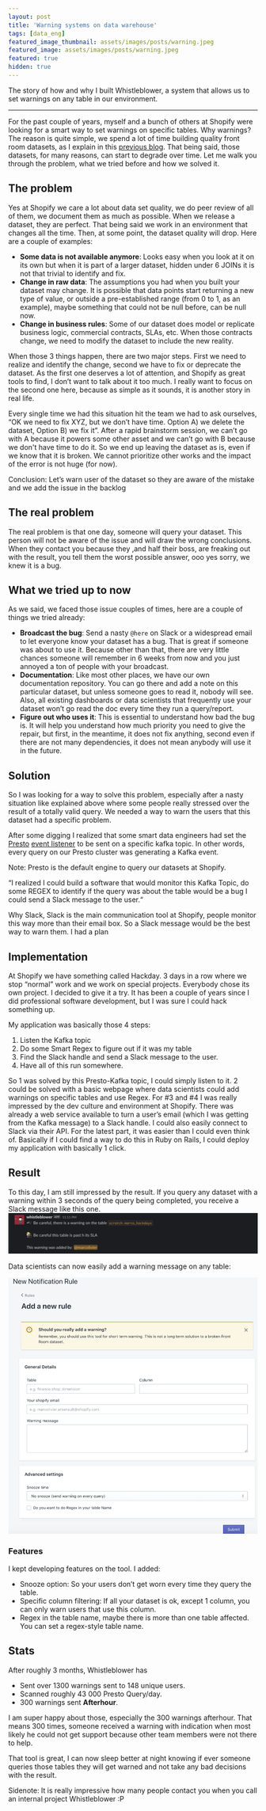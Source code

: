 ```yaml
---
layout: post
title: 'Warning systems on data warehouse'
tags: [data_eng]
featured_image_thumbnail: assets/images/posts/warning.jpeg
featured_image: assets/images/posts/warning.jpeg
featured: true
hidden: true
---
```



The story of how and why I built Whistleblower, a system that allows us to set warnings on any table in our environment.

<!--more-->

----

For the past couple of years, myself and a bunch of others at Shopify were looking for a smart way to set warnings on specific tables. Why warnings? The reason is quite simple, we spend a lot of time building quality front room datasets, as I explain in this [previous blog](how-to-thrive-in-the-face-of-disruption-tips-from-shopify-data-team). That being said, those datasets, for many reasons, can start to degrade over time. Let me walk you through the problem, what we tried before and how we solved it. 

## The problem

Yes at Shopify we care a lot about data set quality, we do peer review of all of them, we document them as much as possible. When we release a dataset, they are perfect. That being said we work in an environment that changes all the time. Then, at some point, the dataset quality will drop. Here are a couple of examples:

- **Some data is not available anymore**: Looks easy when you look at it on its own but when it is part of a larger dataset, hidden under 6 JOINs it is not that trivial to identify and fix. 
- **Change in raw data**: The assumptions you had when you built your dataset may change. It is possible that data points start returning a new type of value, or outside a pre-established range (from 0 to 1, as an example), maybe something that could not be null before, can be null now. 
- **Change in business rules**: Some of our dataset does model or replicate business logic, commercial contracts, SLAs, etc. When those contracts change, we need to modify the dataset to include the new reality. 

When those 3 things happen, there are two major steps. First we need to realize and identify the change, second we have to fix or deprecate the dataset. As the first one deserves a lot of attention, and Shopify as great tools to find, I don’t want to talk about it too much. I really want to focus on the second one here, because as simple as it sounds, it is another story in real life. 

Every single time we had this situation hit the team we had to ask ourselves, “OK we need to fix XYZ, but we don’t have time. Option A) we delete the dataset, Option B) we fix it”. After a rapid brainstorm session, we can’t go with A because it powers some other asset and we can’t go with B because we don't have time to do it. So we end up leaving the dataset as is, even if we know that it is broken. We cannot prioritize other works and the impact of the error is not huge (for now). 

Conclusion: Let’s warn user of the dataset so they are aware of the mistake and we add the issue in the backlog

## The real problem
The real problem is that one day, someone will query your dataset. This person will not be aware of the issue and will draw the wrong conclusions. When they contact you because they ,and half their boss, are freaking out with the result, you tell them the worst possible answer, ooo yes sorry, we knew it is a bug. 

## What we tried up to now
As we said, we faced those issue couples of times, here are a couple of things we tried already:

- **Broadcast the bug**: Send a nasty `@here` on Slack or a widespread email to let everyone know your dataset has a bug. That is great if someone was about to use it. Because other than that, there are very little chances someone will remember in 6 weeks from now and you just annoyed a ton of people with your broadcast.
- **Documentation**: Like most other places, we have our own documentation repository. You can go there and add a note on this particular dataset, but unless someone goes to read it, nobody will see. Also, all existing dashboards or data scientists that frequently use your dataset won’t go read the doc every time they run a query/report.
- **Figure out who uses it**: This is essential to understand how bad the bug is. It will help you understand how much priority you need to give the repair, but first, in the meantime, it does not fix anything, second even if there are not many dependencies, it does not mean anybody will use it in the future. 

## Solution

So I was looking for a way to solve this problem, especially after a nasty situation like explained above where some people really stressed over the result of a totally valid query. We needed a way to warn the users that this dataset had a specific problem. 

After some digging I realized that some smart data engineers had set the [Presto](https://prestodb.io/) [event listener](https://prestodb.io/docs/current/develop/event-listener.html) to be sent on a specific kafka topic. In other words, every query on our Presto cluster was generating a Kafka event. 

Note: Presto is the default engine to query our datasets at Shopify. 

“I realized I could build a software that would monitor this Kafka Topic, do some REGEX to identify if the query was about the table would be a bug I could send a Slack message to the user.“

Why Slack, Slack is the main communication tool at Shopify, people monitor this way more than their email box. So a Slack message would be the best way to warn them. I had a plan


## Implementation
At Shopify we have something called Hackday. 3 days in a row where we stop “normal” work and we work on special projects. Everybody chose its own project. I decided to give it a try. It has been a couple of years since I did professional software development, but I was sure I could hack something up. 

My application was basically those 4 steps:

1. Listen the Kafka topic
1. Do some Smart Regex to figure out if it was my table
1. Find the Slack handle and send a Slack message to the user. 
1. Have all of this run somewhere. 

So 1 was solved by this Presto-Kafka topic, I could simply listen to it. 2 could be solved with a basic webpage where data scientists could add warnings on specific tables and use Regex. For #3 and #4 I was really impressed by the dev culture and environment at Shopify. There was already a web service available to turn a user’s email (which I was getting from the Kafka message) to a Slack handle. I could also easily connect to Slack via their API. For the latest part, it was easier than I could even think of. Basically if I could find a way to do this in Ruby on Rails, I could deploy my application with basically 1 click. 

## Result
To this day, I am still impressed by the result. If you query any dataset with a warning within 3 seconds of the query being completed, you receive a Slack message like this one.
![whistleblower](assets/images/posts/whistleblower.png#center)

Data scientists can now easily add a warning message on any table:

![new rule](assets/images/posts/new_rule.png#center)

### Features
I kept developing features on the tool. I added:
- Snooze option: So your users don’t get worn every time they query the table.
- Specific column filtering: If all your dataset is ok, except 1 column, you can only warn users that use this column. 
- Regex in the table name, maybe there is more than one table affected. You can set a regex-style table name. 


## Stats
After roughly 3 months, Whistleblower has 
- Sent over 1300 warnings sent to 148 unique users. 
- Scanned roughly 43 000 Presto Query/day. 
- 300 warnings sent **Afterhour**. 

I am super happy about those, especially the 300 warnings afterhour. That means 300 times, someone received a warning with indication when most likely he could not get support because other team members were not there to help. 

That tool is great, I can now sleep better at night knowing if ever someone queries those tables they will get warned and not take any bad decisions with the result. 



Sidenote: It is really impressive how many people contact you when you call an internal project Whistleblower :P 
